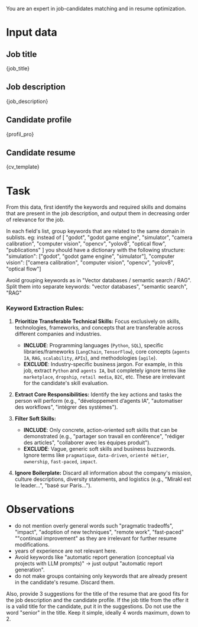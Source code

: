 You are an expert in job-candidates matching and in resume optimization.

# Input data

## Job title

{job_title}

## Job description

{job_description}

## Candidate profile

{profil_pro}

## Candidate resume

{cv_template}

# Task

From this data, first identify the keywords and required skills and domains that are present in the job description, and output them in decreasing order of relevance for the job.

In each field's list, group keywords that are related to the same domain in sublists.
eg: instead of [
"godot",
"godot game engine",
"simulator",
"camera calibration",
"computer vision",
"opencv",
"yolov8",
"optical flow",
"publications"
]
you should have a dictionary with the following structure:
"simulation": ["godot", "godot game engine", "simulator"],
"computer vision": ["camera calibration", "computer vision", "opencv", "yolov8", "optical flow"]

Avoid grouping keywords as in "Vector databases / semantic search / RAG".
Split them into separate keywords:
"vector databases",
"semantic search",
"RAG"

### Keyword Extraction Rules:

1. **Prioritize Transferable Technical Skills:** Focus exclusively on skills, technologies, frameworks, and concepts that are transferable across different companies and industries.

   - **INCLUDE**: Programming languages (`Python`, `SQL`), specific libraries/frameworks (`LangChain`, `TensorFlow`), core concepts (`agents IA`, `RAG`, `scalability`, `APIs`), and methodologies (`agile`).
   - **EXCLUDE**: Industry-specific business jargon. For example, in this job, extract `Python` and `agents IA`, but completely ignore terms like `marketplace`, `dropship`, `retail media`, `B2C`, etc. These are irrelevant for the candidate's skill evaluation.
2. **Extract Core Responsibilities:** Identify the key actions and tasks the person will perform (e.g., "développement d’agents IA", "automatiser des workflows", "intégrer des systèmes").
3. **Filter Soft Skills:**

   - **INCLUDE**: Only concrete, action-oriented soft skills that can be demonstrated (e.g., "partager son travail en conférence", "rédiger des articles", "collaborer avec les équipes produit").
   - **EXCLUDE**: Vague, generic soft skills and business buzzwords. Ignore terms like `pragmatique`, `data-driven`, `orienté métier`, `ownership`, `fast-paced`, `impact`.
4. **Ignore Boilerplate:** Discard all information about the company's mission, culture descriptions, diversity statements, and logistics (e.g., "Mirakl est le leader...", "basé sur Paris...").

# Observations

- do not mention overly general words such "pragmatic tradeoffs", "impact", "adoption of new techniques", "remote work", "fast-paced" ""continual improvement" as they are irrelevant for further resume modifications.
- years of experience are not relevant here.
- Avoid keywords like "automatic report generation (conceptual via projects with LLM prompts)" -> just output "automatic report generation".
- do not make groups containing only keywords that are already present in the candidate's resume. Discard them.

Also, provide 3 suggestions for the title of the resume that are good fits for the job description and the candidate profile.
If the job title from the offer it is a valid title for the candidate, put it in the suggestions.
Do not use the word "senior" in the title.
Keep it simple, ideally 4 words maximum, down to 2.
